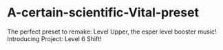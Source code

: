 # A-certain-scientific-Vital-preset
The perfect preset to remake: Level Upper, the esper level booster music! Introducing Project: Level 6 Shift!
